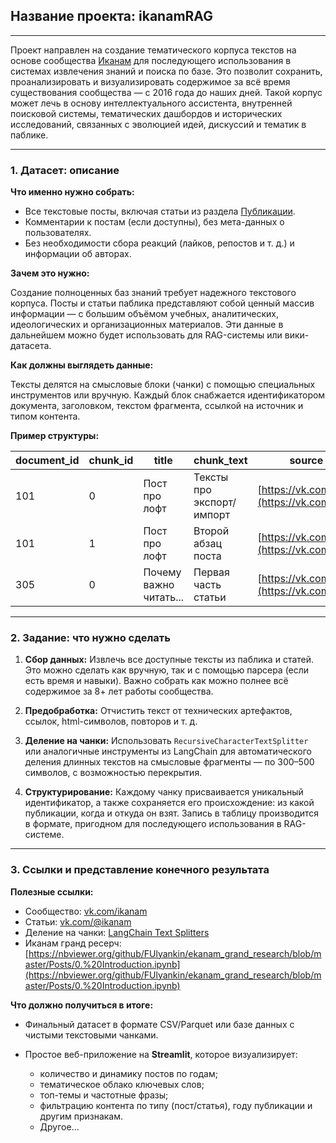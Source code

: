 ## Название проекта: **ikanamRAG**

---

Проект направлен на создание тематического корпуса текстов на основе сообщества [Иканам](https://vk.com/ikanam) для последующего использования в системах извлечения знаний и поиска по базе. Это позволит сохранить, проанализировать и визуализировать содержимое за всё время существования сообщества — с 2016 года до наших дней. Такой корпус может лечь в основу интеллектуального ассистента, внутренней поисковой системы, тематических дашбордов и исторических исследований, связанных с эволюцией идей, дискуссий и тематик в паблике.

---

### 1. Датасет: описание

**Что именно нужно собрать:**

* Все текстовые посты, включая статьи из раздела [Публикации](https://vk.com/@ikanam).
* Комментарии к постам (если доступны), без мета-данных о пользователях.
* Без необходимости сбора реакций (лайков, репостов и т. д.) и информации об авторах.

**Зачем это нужно:**

Создание полноценных баз знаний требует надежного текстового корпуса. Посты и статьи паблика представляют собой ценный массив информации — с большим объёмом учебных, аналитических, идеологических и организационных материалов. Эти данные в дальнейшем можно будет использовать для RAG-системы или вики-датасета.

**Как должны выглядеть данные:**

Тексты делятся на смысловые блоки (чанки) с помощью специальных инструментов или вручную. Каждый блок снабжается идентификатором документа, заголовком, текстом фрагмента, ссылкой на источник и типом контента.

**Пример структуры:**

| document\_id | chunk\_id | title                  | chunk\_text               | source                                  | comment |
| ------------ | --------- | ---------------------- | ------------------------- | --------------------------------------- | ------- |
| 101          | 0         | Пост про лофт | Тексты про экспорт/импорт | [https://vk.com/](https://vk.com/)...   | пост    |
| 101          | 1         | Пост про лофт | Второй абзац поста        | [https://vk.com/](https://vk.com/)...   | пост    |
| 305          | 0         | Почему важно читать... | Первая часть статьи       | [https://vk.com/@](https://vk.com/@)... | статья  |

---

### 2. Задание: что нужно сделать

1. **Сбор данных:**
   Извлечь все доступные тексты из паблика и статей. Это можно сделать как вручную, так и с помощью парсера (если есть время и навыки). Важно собрать как можно полнее всё содержимое за 8+ лет работы сообщества.

2. **Предобработка:**
   Отчистить текст от технических артефактов, ссылок, html-символов, повторов и т. д.

3. **Деление на чанки:**
   Использовать `RecursiveCharacterTextSplitter` или аналогичные инструменты из LangChain для автоматического деления длинных текстов на смысловые фрагменты — по 300–500 символов, с возможностью перекрытия.

4. **Структурирование:**
   Каждому чанку присваивается уникальный идентификатор, а также сохраняется его происхождение: из какой публикации, когда и откуда он взят. Запись в таблицу производится в формате, пригодном для последующего использования в RAG-системе.

---

### 3. Ссылки и представление конечного результата

**Полезные ссылки:**

* Сообщество: [vk.com/ikanam](https://vk.com/ikanam)
* Статьи: [vk.com/@ikanam](https://vk.com/@ikanam)
* Деление на чанки: [LangChain Text Splitters](https://python.langchain.com/v0.1/docs/modules/data_connection/document_transformers/)
* Иканам гранд ресерч: [https://nbviewer.org/github/FUlyankin/ekanam_grand_research/blob/master/Posts/0.%20Introduction.ipynb](https://nbviewer.org/github/FUlyankin/ekanam_grand_research/blob/master/Posts/0.%20Introduction.ipynb)

**Что должно получиться в итоге:**

* Финальный датасет в формате CSV/Parquet или базе данных с чистыми текстовыми чанками.
* Простое веб-приложение на **Streamlit**, которое визуализирует:

  * количество и динамику постов по годам;
  * тематическое облако ключевых слов;
  * топ-темы и частотные фразы;
  * фильтрацию контента по типу (пост/статья), году публикации и другим признакам.
  * Другое...
